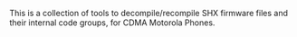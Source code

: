 This is a collection of tools to decompile/recompile SHX firmware files and their internal code groups, for CDMA Motorola Phones.